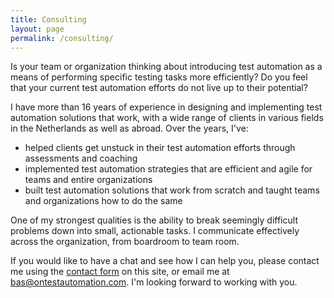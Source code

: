 ```yaml
---
title: Consulting
layout: page
permalink: /consulting/
---
```

Is your team or organization thinking about introducing test automation as a means of performing specific testing tasks more efficiently? Do you feel that your current test automation efforts do not live up to their potential?

I have more than 16 years of experience in designing and implementing test automation solutions that work, with a wide range of clients in various fields in the Netherlands as well as abroad. Over the years, I've:

* helped clients get unstuck in their test automation efforts through assessments and coaching
* implemented test automation strategies that are efficient and agile for teams and entire organizations
* built test automation solutions that work from scratch and taught teams and organizations how to do the same

One of my strongest qualities is the ability to break seemingly difficult problems down into small, actionable tasks. I communicate effectively across the organization, from boardroom to team room.  

If you would like to have a chat and see how I can help you, please contact me using the [contact form](/contact/) on this site, or email me at bas@ontestautomation.com. I'm looking forward to working with you.